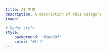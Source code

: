 ```yaml
---
title: AI 生成
description: A description of this category
image:

# Badge style
style:
    background: "#2a9d8f"
    color: "#fff"
---
```

